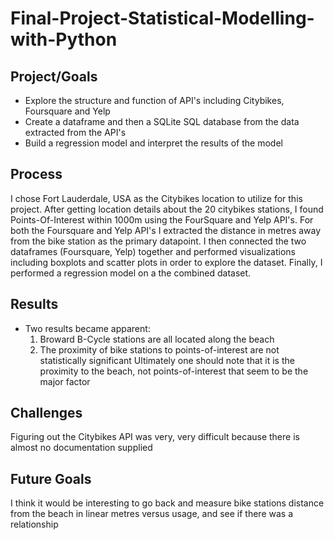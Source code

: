 # Final-Project-Statistical-Modelling-with-Python

## Project/Goals
- Explore the structure and function of API's including Citybikes, Foursquare and Yelp
- Create a dataframe and then a SQLite SQL database from the data extracted from the API's
- Build a regression model and interpret the results of the model

## Process
I chose Fort Lauderdale, USA as the Citybikes location to utilize for this project. After getting location details about the 20 citybikes stations, 
I found Points-Of-Interest within 1000m using the FourSquare and Yelp API's.  For both the Foursquare and Yelp API's I extracted the distance
in metres away from the bike station as the primary datapoint. I then connected the two dataframes (Foursquare, Yelp) together and performed visualizations
including boxplots and scatter plots in order to explore the dataset.  Finally, I performed a regression model on a the combined dataset.  

## Results
- Two results became apparent:
  1. Broward B-Cycle stations are all located along the beach
  2. The proximity of bike stations to points-of-interest are not statistically significant
  Ultimately one should note that it is the proximity to the beach, not points-of-interest that seem to be the major factor

## Challenges 
Figuring out the Citybikes API was very, very difficult because there is almost no documentation supplied

## Future Goals
I think it would be interesting to go back and measure bike stations distance from the beach in linear metres versus usage, and see
if there was a relationship

